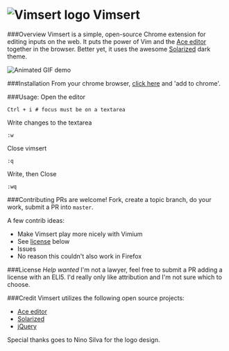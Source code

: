 ![Vimsert logo](/demo/assets/logo.png)
Vimsert
=======

###Overview
Vimsert is a simple, open-source Chrome extension for editing inputs on the
web. It puts the power of Vim and the [Ace editor][ace_editor] together in the
browser. Better yet, it uses the awesome [Solarized][solarized_theme] dark theme.

![Animated GIF demo](/demo/assets/demo.gif)

###Installation
From your chrome browser, [click here][vimsert_plugin] and 'add to chrome'.

###Usage:
Open the editor
    
    Ctrl + i # focus must be on a textarea

Write changes to the textarea

    :w

Close vimsert

    :q

Write, then Close

    :wq

###Contributing
PRs are welcome! Fork, create a topic branch, do your work, submit a PR into
`master`.

A few contrib ideas:
- Make Vimsert play more nicely with Vimium
- See [license](#license) below
- Issues
- No reason this couldn't also work in Firefox

###License
*Help wanted* I'm not a lawyer, feel free to submit a PR adding a license with
an ELI5. I'd really only like attribution and I'm not sure which to choose.

###Credit
Vimsert utilizes the following open source projects:
- [Ace editor](ace_editor)
- [Solarized](solarized_theme)
- [jQuery](jquery_home)

Special thanks goes to Nino Silva for the logo design.

[ace_editor]: http://ace.c9.io
[solarized_theme]: http://ethanschoonover.com/solarized
[jquery_home]: https://jquery.com
[vimsert_plugin]: https://chrome.google.com/webstore/detail/vimsert/eljjplndnkopkklknfggleclpmiiddac
[ace_license]: https://github.com/ajaxorg/ace/blob/master/LICENSE
